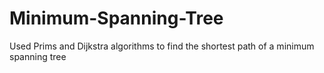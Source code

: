 # Minimum-Spanning-Tree
Used Prims and Dijkstra algorithms to find the shortest path of a minimum spanning tree
